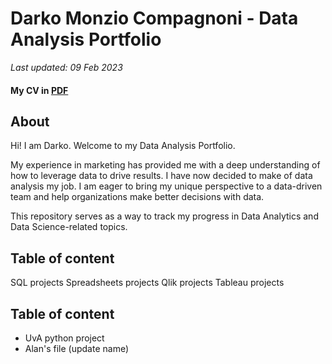 # Darko Monzio Compagnoni - Data Analysis Portfolio

*Last updated: 09 Feb 2023*

#### My CV in [PDF](https://drive.google.com/file/d/1gdGzW5rPe_G0jozQjk1jxWq6oPclBaLA/view?usp=sharing)

## About

Hi! I am Darko. Welcome to my Data Analysis Portfolio. 

My experience in marketing has provided me with a deep understanding of how to leverage data to drive results. I have now decided to make of data analysis my job. I am eager to bring my unique perspective to a data-driven team and help organizations make better decisions with data.

This repository serves as a way to track my progress in Data Analytics and Data Science-related topics.

## Table of content

SQL projects
Spreadsheets projects
Qlik projects
Tableau projects

## Table of content

 
- UvA python project
- Alan's file (update name)
